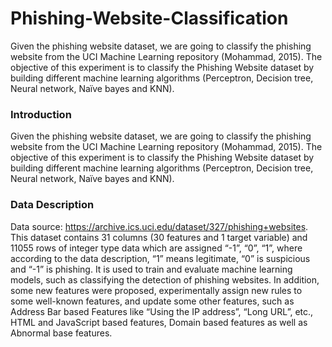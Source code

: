# Phishing-Website-Classification
Given the phishing website dataset, we are going to classify the phishing website from the UCI  Machine Learning repository (Mohammad, 2015). The objective of this experiment is to classify  the Phishing Website dataset by building different machine learning algorithms (Perceptron,  Decision tree, Neural network, Naïve bayes and KNN).

### Introduction
Given the phishing website dataset, we are going to classify the phishing website from the UCI 
Machine Learning repository (Mohammad, 2015). The objective of this experiment is to classify 
the Phishing Website dataset by building different machine learning algorithms (Perceptron, 
Decision tree, Neural network, Naïve bayes and KNN). 

### Data Description
Data source: https://archive.ics.uci.edu/dataset/327/phishing+websites. This dataset contains 31
columns (30 features and 1 target variable) and 11055 rows of integer type data which are 
assigned “-1”, “0”, “1”, where according to the data description, “1” means legitimate, “0” is 
suspicious and “-1” is phishing. It is used to train and evaluate machine learning models, such as 
classifying the detection of phishing websites. In addition, some new features were proposed, 
experimentally assign new rules to some well-known features, and update some other features, 
such as Address Bar based Features like “Using the IP address”, “Long URL”, etc., HTML and 
JavaScript based features, Domain based features as well as Abnormal base features.

